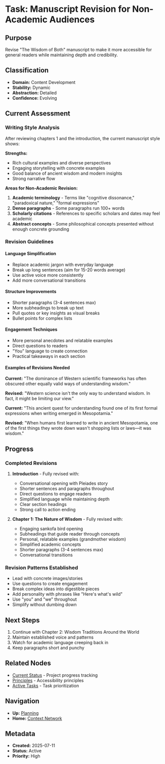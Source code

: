 # Task: Manuscript Revision for Non-Academic Audiences

## Purpose
Revise "The Wisdom of Both" manuscript to make it more accessible for general readers while maintaining depth and credibility.

## Classification
- **Domain:** Content Development
- **Stability:** Dynamic
- **Abstraction:** Detailed
- **Confidence:** Evolving

## Current Assessment

### Writing Style Analysis

After reviewing chapters 1 and the introduction, the current manuscript style shows:

**Strengths:**
- Rich cultural examples and diverse perspectives
- Engaging storytelling with concrete examples
- Good balance of ancient wisdom and modern insights
- Strong narrative flow

**Areas for Non-Academic Revision:**
1. **Academic terminology** - Terms like "cognitive dissonance," "paradoxical nature," "formal expressions"
2. **Dense paragraphs** - Some paragraphs run 100+ words
3. **Scholarly citations** - References to specific scholars and dates may feel academic
4. **Abstract concepts** - Some philosophical concepts presented without enough concrete grounding

### Revision Guidelines

#### Language Simplification
- Replace academic jargon with everyday language
- Break up long sentences (aim for 15-20 words average)
- Use active voice more consistently
- Add more conversational transitions

#### Structure Improvements
- Shorter paragraphs (3-4 sentences max)
- More subheadings to break up text
- Pull quotes or key insights as visual breaks
- Bullet points for complex lists

#### Engagement Techniques
- More personal anecdotes and relatable examples
- Direct questions to readers
- "You" language to create connection
- Practical takeaways in each section

#### Examples of Revisions Needed

**Current:** "The dominance of Western scientific frameworks has often obscured other equally valid ways of understanding wisdom."

**Revised:** "Western science isn't the only way to understand wisdom. In fact, it might be limiting our view."

**Current:** "This ancient quest for understanding found one of its first formal expressions when writing emerged in Mesopotamia."

**Revised:** "When humans first learned to write in ancient Mesopotamia, one of the first things they wrote down wasn't shopping lists or laws—it was wisdom."

## Progress

### Completed Revisions
1. **Introduction** - Fully revised with:
   - Conversational opening with Pleiades story
   - Shorter sentences and paragraphs throughout
   - Direct questions to engage readers
   - Simplified language while maintaining depth
   - Clear section headings
   - Strong call to action ending

2. **Chapter 1: The Nature of Wisdom** - Fully revised with:
   - Engaging sankofa bird opening
   - Subheadings that guide reader through concepts
   - Personal, relatable examples (grandmother wisdom)
   - Simplified academic concepts
   - Shorter paragraphs (3-4 sentences max)
   - Conversational transitions

### Revision Patterns Established
- Lead with concrete images/stories
- Use questions to create engagement
- Break complex ideas into digestible pieces
- Add personality with phrases like "Here's what's wild"
- Use "you" and "we" throughout
- Simplify without dumbing down

## Next Steps

1. Continue with Chapter 2: Wisdom Traditions Around the World
2. Maintain established voice and patterns
3. Watch for academic language creeping back in
4. Keep paragraphs short and punchy

## Related Nodes
- [Current Status](../current-status.md) - Project progress tracking
- [Principles](../../foundation/principles.md) - Accessibility principles
- [Active Tasks](../active-tasks.md) - Task prioritization

## Navigation
- **Up:** [Planning](../index.md)
- **Home:** [Context Network](../../index.md)

## Metadata
- **Created:** 2025-07-11
- **Status:** Active
- **Priority:** High